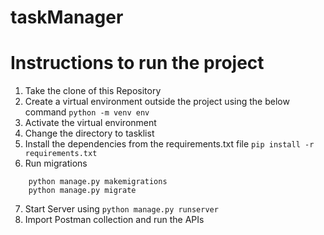 # taskManager

# Instructions to run the project
1. Take the clone of this Repository
2. Create a virtual environment outside the project using the below command
```python -m venv env```
3. Activate the virtual environment
4. Change the directory to tasklist
5. Install the dependencies from the requirements.txt file
```pip install -r requirements.txt ```
6. Run migrations
```
    python manage.py makemigrations
    python manage.py migrate
```
7. Start Server using
```python manage.py runserver ```
8. Import Postman collection and run the APIs
